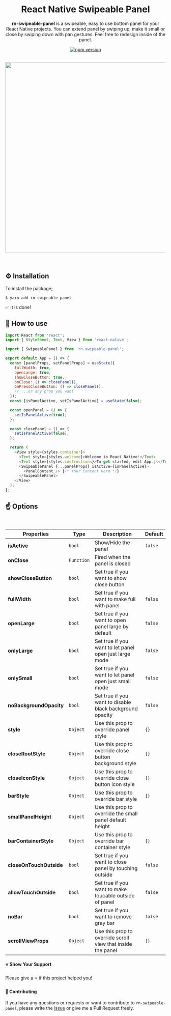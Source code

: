 <div align="center">

<h1>React Native Swipeable Panel</h1>

**rn-swipeable-panel** is a swipeable, easy to use bottom panel for your React Native projects. You can extend panel by swiping up, make it small or close by swiping down with pan gestures. Feel free to redesign inside of the panel.

[![npm version](https://img.shields.io/npm/v/rn-swipeable-panel.svg)](https://www.npmjs.com/package/rn-swipeable-panel)

</div>

<br/>

<div align="center" style="margin-bottom:1em">
    <img src="https://user-images.githubusercontent.com/19428358/82732219-913fb680-9d14-11ea-8128-55b20b0f7d1c.gif" width="auto" height="600"/>
</div>

<br/>

## ⚙️ Installation

To install the package;

```
$ yarn add rn-swipeable-panel
```

✅ It is done!

<!-- ## Usage -->

## 🚀 How to use

```javascript
import React from 'react';
import { StyleSheet, Text, View } from 'react-native';

import { SwipeablePanel } from 'rn-swipeable-panel';

export default App = () => {
  const [panelProps, setPanelProps] = useState({
    fullWidth: true,
    openLarge: true,
    showCloseButton: true,
    onClose: () => closePanel(),
    onPressCloseButton: () => closePanel(),
    // ...or any prop you want
  });
  const [isPanelActive, setIsPanelActive] = useState(false);

  const openPanel = () => {
    setIsPanelActive(true);
  };

  const closePanel = () => {
    setIsPanelActive(false);
  };

  return (
    <View style={styles.container}>
      <Text style={styles.welcome}>Welcome to React Native!</Text>
      <Text style={styles.instructions}>To get started, edit App.js</Text>
      <SwipeablePanel {...panelProps} isActive={isPanelActive}>
        <PanelContent /> {/* Your Content Here */}
      </SwipeablePanel>
    </View>
  );
};
```

## ☝️ Options

<br/>

| Properties              | Type       | Description                                                 | Default |
| ----------------------- | ---------- | ----------------------------------------------------------- | ------- |
| **isActive**            | `bool`     | Show/Hide the panel                                         | `false` |
| **onClose**             | `Function` | Fired when the panel is closed                              |         |
| **showCloseButton**     | `bool`     | Set true if you want to show close button                   |         |
| **fullWidth**           | `bool`     | Set true if you want to make full with panel                | `false` |
| **openLarge**           | `bool`     | Set true if you want to open panel large by default         | `false` |
| **onlyLarge**           | `bool`     | Set true if you want to let panel open just large mode      | `false` |
| **onlySmall**           | `bool`     | Set true if you want to let panel open just small mode      | `false` |
| **noBackgroundOpacity** | `bool`     | Set true if you want to disable black background opacity    | `false` |
| **style**               | `Object`   | Use this prop to override panel style                       | `{}`    |
| **closeRootStyle**      | `Object`   | Use this prop to override close button background style     | `{}`    |
| **closeIconStyle**      | `Object`   | Use this prop to override close button icon style           | `{}`    |
| **barStyle**            | `Object`   | Use this prop to override bar style                         | `{}`    |
| **smallPanelHeight**    | `Object`   | Use this prop to override the small panel default height    |         |
| **barContainerStyle**   | `Object`   | Use this prop to override bar container style               | `{}`    |
| **closeOnTouchOutside** | `bool`     | Set true if you want to close panel by touching outside     | `false` |
| **allowTouchOutside**   | `bool`     | Set true if you want to make toucable outside of panel      | `false` |
| **noBar**               | `bool`     | Set true if you want to remove gray bar                     | `false` |
| **scrollViewProps**     | `Object`   | Use this prop to override scroll view that inside the panel | `{}`    |

#### ⭐️ Show Your Support

Please give a ⭐️ if this project helped you!

#### 👏 Contributing

If you have any questions or requests or want to contribute to `rn-swipeable-panel`, please write the [issue](https://github.com/enesozturk/rn-swipeable-panel/issues) or give me a Pull Request freely.

